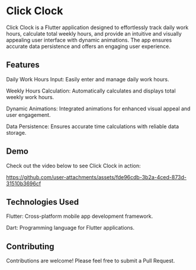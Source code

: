 # Click Clock

Click Clock is a Flutter application designed to effortlessly track daily work hours, calculate total weekly hours, and provide an intuitive and visually appealing user interface with dynamic animations. The app ensures accurate data persistence and offers an engaging user experience.

##  Features
Daily Work Hours Input: Easily enter and manage daily work hours.

Weekly Hours Calculation: Automatically calculates and displays total weekly work hours.

Dynamic Animations: Integrated animations for enhanced visual appeal and user engagement.

Data Persistence: Ensures accurate time calculations with reliable data storage.

## Demo

Check out the video below to see Click Clock in action:


https://github.com/user-attachments/assets/fde96cdb-3b2a-4ced-873d-31510b3696cf


## Technologies Used
Flutter: Cross-platform mobile app development framework.

Dart: Programming language for Flutter applications.

## Contributing
Contributions are welcome! Please feel free to submit a Pull Request.
